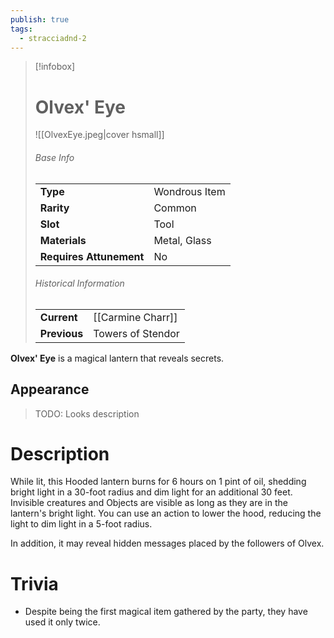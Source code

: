 ```yaml
---
publish: true
tags:
  - stracciadnd-2
---
```

> [!infobox]  
> # Olvex' Eye
> ![[OlvexEye.jpeg|cover hsmall]]
> ###### Base Info
> | | |
> |---|---|
> | **Type** | Wondrous Item |
> | **Rarity** | Common |
> | **Slot** | Tool |
> | **Materials** | Metal, Glass |
> | **Requires Attunement** | No |
> ###### Historical Information
> | | |
> |---|---|
> | **Current** | [[Carmine Charr]] |
> | **Previous** | Towers of Stendor |

**Olvex' Eye** is a magical lantern that reveals secrets.
## Appearance
>TODO: Looks description
# Description
While lit, this Hooded lantern burns for 6 hours on 1 pint of oil, shedding bright light in a 30-foot radius and dim light for an additional 30 feet. Invisible creatures and Objects are visible as long as they are in the lantern's bright light. You can use an action to lower the hood, reducing the light to dim light in a 5-foot radius.

In addition, it may reveal hidden messages placed by the followers of Olvex.
# Trivia
- Despite being the first magical item gathered by the party, they have used it only twice.